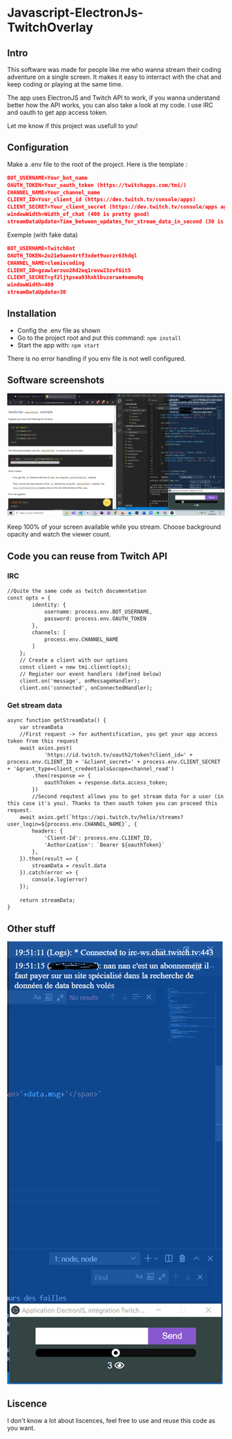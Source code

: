 # Javascript-ElectronJs-TwitchOverlay

## Intro
This software was made for people like me who wanna stream their coding adventure on a single screen. It makes it easy to interract with the chat and keep coding or playing at the same time. 

The app uses ElectronJS and Twitch API to work, if you wanna understand better how the API works, you can also take a look at my code. I use IRC and oauth to get app access token.

Let me know if this project was usefull to you!
 
## Configuration

Make a .env file to the root of the project. Here is the template :

```json
BOT_USERNAME=Your_bot_name  
OAUTH_TOKEN=Your_oauth_token (https://twitchapps.com/tmi/)
CHANNEL_NAME=Your_channel_name  
CLIENT_ID=Your_client_id (https://dev.twitch.tv/console/apps)  
CLIENT_SECRET=Your_client_secret (https://dev.twitch.tv/console/apps again)  
windowWidth=Width_of_chat (400 is pretty good)  
streamDataUpdate=Time_between_updates_for_stream_data_in_second (30 is a good value)
```
Exemple (with fake data)
```json
BOT_USERNAME=TwitchBot
OAUTH_TOKEN=2o21e9aen4rtf3xdet9uorzr63hdql
CHANNEL_NAME=clemiscoding
CLIENT_ID=gzawlerzuo28d2eq1revw23zvf6it5
CLIENT_SECRET=yf2ljtpsea93hxklbvzerue4nemu9q
windowWidth=400
streamDataUpdate=30
```

## Installation

- Config the .env file as shown
- Go to the project root and put this command: `npm install`
- Start the app with: `npm start`

There is no error handling if you env file is not well configured.

## Software screenshots

![--](assets/2.PNG)

Keep 100% of your screen available while you stream. Choose background opacity and watch the viewer count.

## Code you can reuse from Twitch API

### IRC

```
//Quite the same code as twitch documentation
const opts = {
        identity: {
            username: process.env.BOT_USERNAME,
            password: process.env.OAUTH_TOKEN
        },
        channels: [
            process.env.CHANNEL_NAME
        ]
    };
    // Create a client with our options
    const client = new tmi.client(opts);
    // Register our event handlers (defined below)
    client.on('message', onMessageHandler);
    client.on('connected', onConnectedHandler);
```

### Get stream data
```
async function getStreamData() {
    var streamData
    //First request -> for authentification, you get your app access token from this request
    await axios.post(
            'https://id.twitch.tv/oauth2/token?client_id=' + process.env.CLIENT_ID + '&client_secret=' + process.env.CLIENT_SECRET + '&grant_type=client_credentials&scope=channel_read')
        .then(response => {
            oauthToken = response.data.access_token;
        })
        //Second requtest allows you to get stream data for a user (in this case it's you). Thanks to then oauth token you can proceed this request.
    await axios.get(`https://api.twitch.tv/helix/streams?user_login=${process.env.CHANNEL_NAME}`, {
        headers: {
            'Client-Id': process.env.CLIENT_ID,
            'Authorization': `Bearer ${oauthToken}`
        },
    }).then(result => {
        streamData = result.data
    }).catch(error => {
        console.log(error)
    });

    return streamData;
}
```

## Other stuff

![--](assets/1.PNG)

## Liscence

I don't know a lot about liscences, feel free to use and reuse this code as you want.

